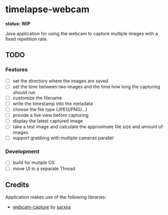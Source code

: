 # timelapse-webcam

__status: WIP__

Java application for using the webcam to capture multiple images with a fixed repetition rate.

## TODO

### Features
- [ ] set the directory where the images are saved
- [ ] set the time between two images and the time how long the capturing should run
- [ ] customize the filename
- [ ] write the timestamp into the metadata
- [ ] choose the file type (JPEG/PNG/...)
- [ ] provide a live view before capturing
- [ ] display the latest captured image
- [ ] take a test image and calculate the approximate file size and amount of images
- [ ] support grabbing with multiple cameras parallel

### Development
- [ ] build for mutiple OS
- [ ] move UI in a separate Thread

## Credits

Application makes use of the following libraries:

- [webcam-capture](https://github.com/sarxos/webcam-capture) by [sarxos](https://github.com/sarxos)
